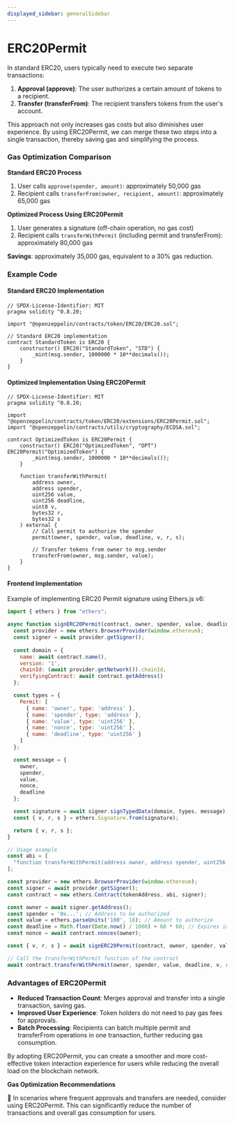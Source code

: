 ```yaml
---
displayed_sidebar: generalSidebar
---
```


# ERC20Permit


In standard ERC20, users typically need to execute two separate transactions:
1. **Approval (approve)**: The user authorizes a certain amount of tokens to a recipient.
2. **Transfer (transferFrom)**: The recipient transfers tokens from the user's account.

This approach not only increases gas costs but also diminishes user experience. By using ERC20Permit, we can merge these two steps into a single transaction, thereby saving gas and simplifying the process.

### Gas Optimization Comparison

**Standard ERC20 Process**

1. User calls `approve(spender, amount)`: approximately 50,000 gas
2. Recipient calls `transferFrom(owner, recipient, amount)`: approximately 65,000 gas

**Optimized Process Using ERC20Permit**

1. User generates a signature (off-chain operation, no gas cost)
2. Recipient calls `transferWithPermit` (including permit and transferFrom): approximately 80,000 gas

**Savings**: approximately 35,000 gas, equivalent to a 30% gas reduction.

### Example Code

#### Standard ERC20 Implementation

```solidity
// SPDX-License-Identifier: MIT
pragma solidity ^0.8.20;

import "@openzeppelin/contracts/token/ERC20/ERC20.sol";

// Standard ERC20 implementation
contract StandardToken is ERC20 {
    constructor() ERC20("StandardToken", "STD") {
        _mint(msg.sender, 1000000 * 10**decimals());
    }
}
```

#### Optimized Implementation Using ERC20Permit

```solidity
// SPDX-License-Identifier: MIT
pragma solidity ^0.8.20;

import "@openzeppelin/contracts/token/ERC20/extensions/ERC20Permit.sol";
import "@openzeppelin/contracts/utils/cryptography/ECDSA.sol";

contract OptimizedToken is ERC20Permit {
    constructor() ERC20("OptimizedToken", "OPT") ERC20Permit("OptimizedToken") {
        _mint(msg.sender, 1000000 * 10**decimals());
    }

    function transferWithPermit(
        address owner,
        address spender,
        uint256 value,
        uint256 deadline,
        uint8 v,
        bytes32 r,
        bytes32 s
    ) external {
        // Call permit to authorize the spender
        permit(owner, spender, value, deadline, v, r, s);
        
        // Transfer tokens from owner to msg.sender
        transferFrom(owner, msg.sender, value);
    }
}
```

#### Frontend Implementation

Example of implementing ERC20 Permit signature using Ethers.js v6:

```javascript
import { ethers } from "ethers";

async function signERC20Permit(contract, owner, spender, value, deadline, nonce) {
  const provider = new ethers.BrowserProvider(window.ethereum);
  const signer = await provider.getSigner();
  
  const domain = {
    name: await contract.name(),
    version: '1',
    chainId: (await provider.getNetwork()).chainId,
    verifyingContract: await contract.getAddress()
  };

  const types = {
    Permit: [
      { name: 'owner', type: 'address' },
      { name: 'spender', type: 'address' },
      { name: 'value', type: 'uint256' },
      { name: 'nonce', type: 'uint256' },
      { name: 'deadline', type: 'uint256' }
    ]
  };

  const message = {
    owner,
    spender,
    value,
    nonce,
    deadline
  };

  const signature = await signer.signTypedData(domain, types, message);
  const { v, r, s } = ethers.Signature.from(signature);

  return { v, r, s };
}

// Usage example
const abi = [
  "function transferWithPermit(address owner, address spender, uint256 value, uint256 deadline, uint8 v, bytes32 r, bytes32 s)"
];

const provider = new ethers.BrowserProvider(window.ethereum);
const signer = await provider.getSigner();
const contract = new ethers.Contract(tokenAddress, abi, signer);

const owner = await signer.getAddress();
const spender = '0x...'; // Address to be authorized
const value = ethers.parseUnits('100', 18); // Amount to authorize
const deadline = Math.floor(Date.now() / 1000) + 60 * 60; // Expires in 1 hour
const nonce = await contract.nonces(owner);

const { v, r, s } = await signERC20Permit(contract, owner, spender, value, deadline, nonce);

// Call the transferWithPermit function of the contract
await contract.transferWithPermit(owner, spender, value, deadline, v, r, s);
```


### Advantages of ERC20Permit

- **Reduced Transaction Count**: Merges approval and transfer into a single transaction, saving gas.
- **Improved User Experience**: Token holders do not need to pay gas fees for approvals.
- **Batch Processing**: Recipients can batch multiple permit and transferFrom operations in one transaction, further reducing gas consumption.


By adopting ERC20Permit, you can create a smoother and more cost-effective token interaction experience for users while reducing the overall load on the blockchain network.


**Gas Optimization Recommendations**

🌟 In scenarios where frequent approvals and transfers are needed, consider using ERC20Permit. This can significantly reduce the number of transactions and overall gas consumption for users. 
